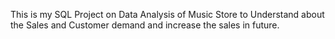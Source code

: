 This is my SQL Project on Data Analysis of Music Store to Understand about the Sales and Customer demand and increase the sales in future.
